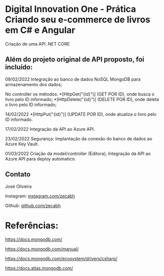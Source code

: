 # Digital Innovation One - Prática Criando seu e-commerce de livros em C# e Angular

Criação de uma API .NET CORE

## Além do projeto original de API proposto, foi incluído:

09/02/2022
Integração ao banco de dados NoSQL MongoDB para armazenamento dos dados;

No controller os métodos: 
*[HttpGet("{id}")] (GET POR ID), onde busca o livro pelo ID informado; 
*[HttpDelete("{id}")] (DELETE POR ID), onde deleta o livro pelo ID informado;

14/02/2022
*[HttpPut("{id}")] (UPDATE POR ID), onde atualiza o livro pelo ID informado.

17/02/2022
Integração da API ao Azure API.

23/02/2022
Segurança: Implantação da conexão do banco de dados ao Azure Key Vault.

01/03/2022
Criação da model/controller (Editora);
Integração da API ao Azure API para deploy automatico.

## Contato

José Oliveira

Instagram:  [instagram.com/zecabh](https://instagram.com/zecabh)

Github:  [github.com/zecabh](https://github.com/zecabh)


# Referências:

https://docs.mongodb.com/

https://docs.mongodb.com/manual/

https://docs.mongodb.com/ecosystem/drivers/csharp/

https://docs.atlas.mongodb.com/
